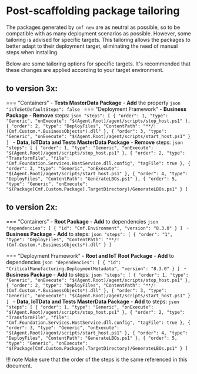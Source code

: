 # Post-scaffolding package tailoring

The packages generated by `cmf new` are as neutral as possible, so to be compatible with as many deployment scenarios as possible. However, some tailoring is advised for specific targets. This tailoring allows the packages to better adapt to their deployment target, eliminating the need of manual steps when installing.

Below are some tailoring options for specific targets. It's recommended that these changes are applied according to your target environment.

## **to version 3x:**
=== "Containers"
    - **Tests MasterData Package**
        - **Add** the property
        ```json
        "isToSetDefaultSteps": false
        ```
=== "Deployment Framework"
    - **Business Package**
        - **Remove** steps:
          ```json
          "steps": [
              { "order": 1, "type": "Generic", "onExecute": "$(Agent.Root)/agent/scripts/stop_host.ps1" },
              { "order": 2, "type": "DeployFiles", "ContentPath": "**/!(Cmf.Custom.*.BusinessObjects*).dll" },
              { "order": 3, "type": "Generic", "onExecute": "$(Agent.Root)/agent/scripts/start_host.ps1" }
          ]
          ```
    - **Data, IoTData and Tests MasterData Package**
        - **Remove** steps:
          ```json
          "steps": [
              { "order": 1, "type": "Generic", "onExecute": "$(Agent.Root)/agent/scripts/stop_host.ps1" },
              { "order": 2, "type": "TransformFile", "file": "Cmf.Foundation.Services.HostService.dll.config", "tagFile": true },
              { "order": 3, "type": "Generic", "onExecute": "$(Agent.Root)/agent/scripts/start_host.ps1" },
              { "order": 4, "type": "DeployFiles", "ContentPath": "GenerateLBOs.ps1" },
              { "order": 5, "type": "Generic", "onExecute": "$(Package[Cmf.Custom.Package].TargetDirectory)/GenerateLBOs.ps1" }
          ]
          ```
## **to version 2x:**
=== "Containers"
    - **Root Package**
        - **Add** to dependencies
        ```json
        "dependencies": [
            { "id": "Cmf.Environment", "version": "8.3.0" }
        ]
        ```
    - **Business Package**
        - **Add** to steps:
        ```json
        "steps": [
            { "order": "1", "type": "DeployFiles", "ContentPath": "**/!(Cmf.Custom.*.BusinessObjects*).dll" }
        ]
        ```

=== "Deployment Framework"
    - **Root and IoT Root Package**
        - **Add** to dependencies
          ```json
          "dependencies": [
              { "id": "CriticalManufacturing.DeploymentMetadata", "version": "8.3.0" }
          ]
          ```
    - **Business Package**
        - **Add** to steps:
          ```json
          "steps": [
              { "order": 1, "type": "Generic", "onExecute": "$(Agent.Root)/agent/scripts/stop_host.ps1" },
              { "order": 2, "type": "DeployFiles", "ContentPath": "**/!(Cmf.Custom.*.BusinessObjects*).dll" },
              { "order": 3, "type": "Generic", "onExecute": "$(Agent.Root)/agent/scripts/start_host.ps1" }
          ]
          ```
    - **Data, IoTData and Tests MasterData Package**
        - **Add** to steps:
          ```json
          "steps": [
              { "order": 1, "type": "Generic", "onExecute": "$(Agent.Root)/agent/scripts/stop_host.ps1" },
              { "order": 2, "type": "TransformFile", "file": "Cmf.Foundation.Services.HostService.dll.config", "tagFile": true },
              { "order": 3, "type": "Generic", "onExecute": "$(Agent.Root)/agent/scripts/start_host.ps1" },
              { "order": 4, "type": "DeployFiles", "ContentPath": "GenerateLBOs.ps1" },
              { "order": 5, "type": "Generic", "onExecute": "$(Package[Cmf.Custom.Package].TargetDirectory)/GenerateLBOs.ps1" }
          ]
          ```

!!! note
    Make sure that the order of the steps is the same referenced in this document.
